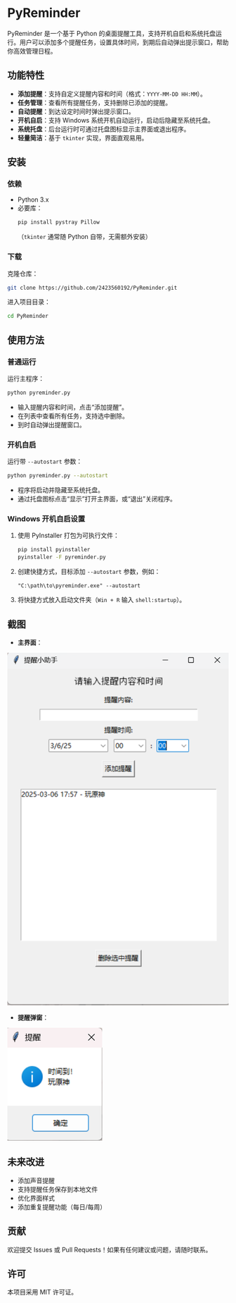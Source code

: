 
# PyReminder

PyReminder 是一个基于 Python 的桌面提醒工具，支持开机自启和系统托盘运行。用户可以添加多个提醒任务，设置具体时间，到期后自动弹出提示窗口，帮助你高效管理日程。

## 功能特性
- **添加提醒**：支持自定义提醒内容和时间（格式：`YYYY-MM-DD HH:MM`）。
- **任务管理**：查看所有提醒任务，支持删除已添加的提醒。
- **自动提醒**：到达设定时间时弹出提示窗口。
- **开机自启**：支持 Windows 系统开机自动运行，启动后隐藏至系统托盘。
- **系统托盘**：后台运行时可通过托盘图标显示主界面或退出程序。
- **轻量简洁**：基于 `tkinter` 实现，界面直观易用。

## 安装
### 依赖
- Python 3.x
- 必要库：
  ```bash
  pip install pystray Pillow
  ```
  （`tkinter` 通常随 Python 自带，无需额外安装）

### 下载
克隆仓库：
```bash
git clone https://github.com/2423560192/PyReminder.git
```
进入项目目录：
```bash
cd PyReminder
```

## 使用方法
### 普通运行
运行主程序：
```bash
python pyreminder.py
```
- 输入提醒内容和时间，点击“添加提醒”。
- 在列表中查看所有任务，支持选中删除。
- 到时自动弹出提醒窗口。

### 开机自启
运行带 `--autostart` 参数：
```bash
python pyreminder.py --autostart
```
- 程序将启动并隐藏至系统托盘。
- 通过托盘图标点击“显示”打开主界面，或“退出”关闭程序。

### Windows 开机自启设置
1. 使用 PyInstaller 打包为可执行文件：
   ```bash
   pip install pyinstaller
   pyinstaller -F pyreminder.py
   ```
2. 创建快捷方式，目标添加 `--autostart` 参数，例如：
   ```text
   "C:\path\to\pyreminder.exe" --autostart
   ```
3. 将快捷方式放入启动文件夹（`Win + R` 输入 `shell:startup`）。

## 截图


- **主界面**：

![img.png](img.png)
- **提醒弹窗**：

![img_1.png](img_1.png)
## 未来改进
- 添加声音提醒
- 支持提醒任务保存到本地文件
- 优化界面样式
- 添加重复提醒功能（每日/每周）

## 贡献
欢迎提交 Issues 或 Pull Requests！如果有任何建议或问题，请随时联系。

## 许可
本项目采用 MIT 许可证。
